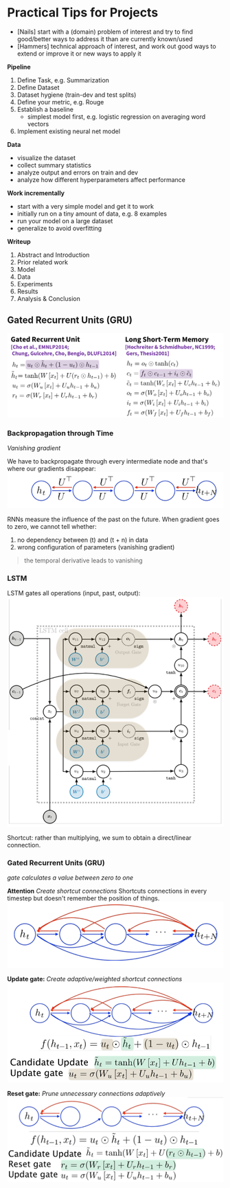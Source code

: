 # Practical Tips for Projects
- [Nails] start with a (domain) problem of interest and try to find good/better ways to address it than are currently known/used
- [Hammers] technical approach of interest, and work out good ways to extend or improve it or new ways to apply it

**Pipeline**
1. Define Task, e.g. Summarization
1. Define Dataset
1. Dataset hygiene (train-dev and test splits)
1. Define your metric, e.g. Rouge
1. Establish a baseline
    - simplest model first, e.g. logistic regression on averaging word vectors
1. Implement existing neural net model

**Data**
- visualize the dataset
- collect summary statistics
- analyze output and errors on train and dev
- analyze how different hyperparameters affect performance

**Work incrementally**
- start with a very simple model and get it to work
- initially run on a tiny amount of data, e.g. 8 examples
- run your model on a large dataset
- generalize to avoid overfitting

**Writeup**
1. Abstract and Introduction
1. Prior related work
1. Model
1. Data
1. Experiments
1. Results
1. Analysis & Conclusion

## Gated Recurrent Units (GRU)
![](img/660a7aa0.png)

### Backpropagation through Time
*Vanishing gradient*

We have to backpropagate through every intermediate node and that's where our gradients disappear:
![](img/1d12d0ca.png)

RNNs measure the influence of the past on the future. When gradient goes to zero, we cannot tell whether:
1. no dependency between \(t\) and \(t + n\) in data
1. wrong configuration of parameters (vanishing gradient)

> the temporal derivative leads to vanishing

### LSTM
LSTM gates all operations (input, past, output):
![](img/5ff69812.png)

Shortcut: rather than multiplying, we sum to obtain a direct/linear connection.

### Gated Recurrent Units (GRU)
*gate calculates a value between zero to one*

**Attention**
*Create shortcut connections*
Shortcuts connections in every timestep but doesn't remember the position of things.
![](img/79bd26c8.png)

**Update gate:**
*Create adaptive/weighted shortcut connections*
![](img/1ed18db5.png)

**Reset gate:**
*Prune unnecessary connections adaptively*
![](img/4ce3c4f2.png)
